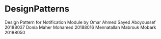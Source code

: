 # DesignPatterns
Design Pattern for Notification Module
by Omar Ahmed Sayed Aboyoussef 20188037
Donia Maher Mohamed 20188016
Mennatallah Mabrouk  Mobark 20188050
